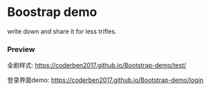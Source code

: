 # Boostrap demo
write down and share it for less trifles.


### Preview
全剧样式: https://coderben2017.github.io/Bootstrap-demo/test/

登录界面demo: https://coderben2017.github.io/Bootstrap-demo/login